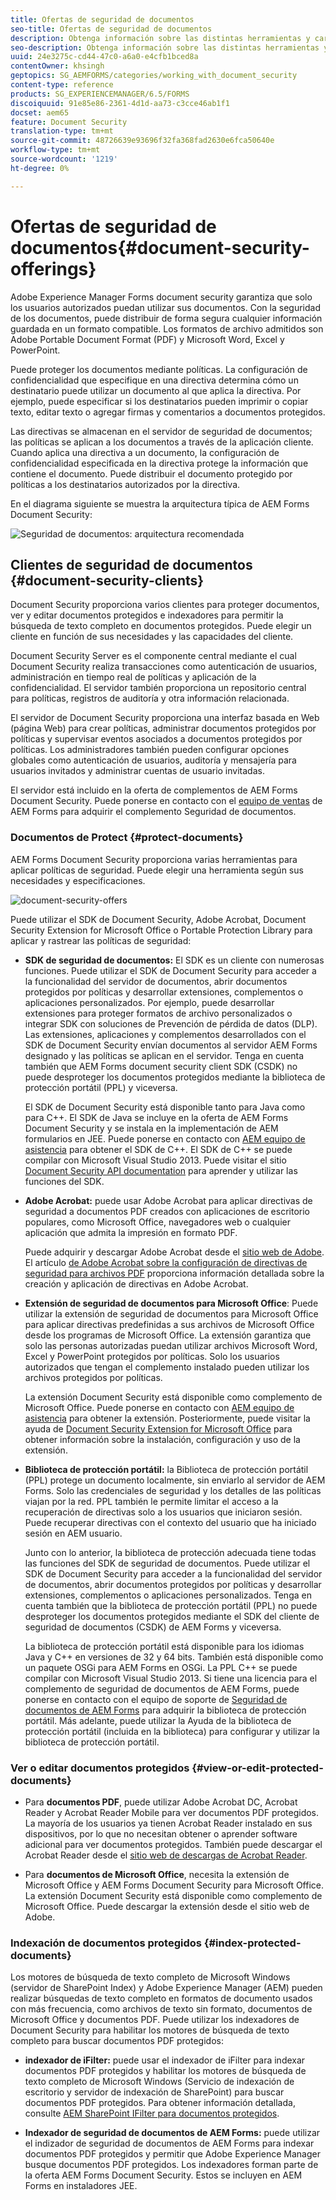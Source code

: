 ```yaml
---
title: Ofertas de seguridad de documentos
seo-title: Ofertas de seguridad de documentos
description: Obtenga información sobre las distintas herramientas y características de AEM Document Security
seo-description: Obtenga información sobre las distintas herramientas y características de AEM Document Security
uuid: 24e3275c-cd44-47c0-a6a0-e4cfb1bced8a
contentOwner: khsingh
geptopics: SG_AEMFORMS/categories/working_with_document_security
content-type: reference
products: SG_EXPERIENCEMANAGER/6.5/FORMS
discoiquuid: 91e85e86-2361-4d1d-aa73-c3cce46ab1f1
docset: aem65
feature: Document Security
translation-type: tm+mt
source-git-commit: 48726639e93696f32fa368fad2630e6fca50640e
workflow-type: tm+mt
source-wordcount: '1219'
ht-degree: 0%

---
```



# Ofertas de seguridad de documentos{#document-security-offerings}

Adobe Experience Manager Forms document security garantiza que solo los usuarios autorizados puedan utilizar sus documentos. Con la seguridad de los documentos, puede distribuir de forma segura cualquier información guardada en un formato compatible. Los formatos de archivo admitidos son Adobe Portable Document Format (PDF) y Microsoft Word, Excel y PowerPoint.

Puede proteger los documentos mediante políticas. La configuración de confidencialidad que especifique en una directiva determina cómo un destinatario puede utilizar un documento al que aplica la directiva. Por ejemplo, puede especificar si los destinatarios pueden imprimir o copiar texto, editar texto o agregar firmas y comentarios a documentos protegidos.

Las directivas se almacenan en el servidor de seguridad de documentos; las políticas se aplican a los documentos a través de la aplicación cliente. Cuando aplica una directiva a un documento, la configuración de confidencialidad especificada en la directiva protege la información que contiene el documento. Puede distribuir el documento protegido por políticas a los destinatarios autorizados por la directiva.

En el diagrama siguiente se muestra la arquitectura típica de AEM Forms Document Security:

![Seguridad de documentos: arquitectura recomendada](do-not-localize/document_security_architecture.png)

## Clientes de seguridad de documentos {#document-security-clients}

Document Security proporciona varios clientes para proteger documentos, ver y editar documentos protegidos e indexadores para permitir la búsqueda de texto completo en documentos protegidos. Puede elegir un cliente en función de sus necesidades y las capacidades del cliente.

Document Security Server es el componente central mediante el cual Document Security realiza transacciones como autenticación de usuarios, administración en tiempo real de políticas y aplicación de la confidencialidad. El servidor también proporciona un repositorio central para políticas, registros de auditoría y otra información relacionada.

El servidor de Document Security proporciona una interfaz basada en Web (página Web) para crear políticas, administrar documentos protegidos por políticas y supervisar eventos asociados a documentos protegidos por políticas. Los administradores también pueden configurar opciones globales como autenticación de usuarios, auditoría y mensajería para usuarios invitados y administrar cuentas de usuario invitadas.

El servidor está incluido en la oferta de complementos de AEM Forms Document Security. Puede ponerse en contacto con el [equipo de ventas](https://www.adobe.com/products/request-consultation/marketing-cloud.html?s_osc=70114000002JNwKAAW&amp;s_iid=70114000002JHs3AAG) de AEM Forms para adquirir el complemento Seguridad de documentos.

### Documentos de Protect {#protect-documents}

AEM Forms Document Security proporciona varias herramientas para aplicar políticas de seguridad. Puede elegir una herramienta según sus necesidades y especificaciones.

![document-security-offers](assets/document-security-offerings.png)

Puede utilizar el SDK de Document Security, Adobe Acrobat, Document Security Extension for Microsoft Office o Portable Protection Library para aplicar y rastrear las políticas de seguridad:

* **SDK de seguridad de documentos:** El SDK es un cliente con numerosas funciones. Puede utilizar el SDK de Document Security para acceder a la funcionalidad del servidor de documentos, abrir documentos protegidos por políticas y desarrollar extensiones, complementos o aplicaciones personalizados. Por ejemplo, puede desarrollar extensiones para proteger formatos de archivo personalizados o integrar SDK con soluciones de Prevención de pérdida de datos (DLP). Las extensiones, aplicaciones y complementos desarrollados con el SDK de Document Security envían documentos al servidor AEM Forms designado y las políticas se aplican en el servidor. Tenga en cuenta también que AEM Forms document security client SDK (CSDK) no puede desproteger los documentos protegidos mediante la biblioteca de protección portátil (PPL) y viceversa.

   El SDK de Document Security está disponible tanto para Java como para C++. El SDK de Java se incluye en la oferta de AEM Forms Document Security y se instala en la implementación de AEM formularios en JEE. Puede ponerse en contacto con [AEM equipo de asistencia](https://helpx.adobe.com/es/marketing-cloud/contact-support.html) para obtener el SDK de C++. El SDK de C++ se puede compilar con Microsoft Visual Studio 2013. Puede visitar el sitio [Document Security API documentation](https://help.adobe.com/en_US/livecycle/11.0/Services/WS92d06802c76abadb76c48dfe12dbeb3e281-7ff0.2.html) para aprender y utilizar las funciones del SDK.

* **Adobe Acrobat:** puede usar Adobe Acrobat para aplicar directivas de seguridad a documentos PDF creados con aplicaciones de escritorio populares, como Microsoft Office, navegadores web o cualquier aplicación que admita la impresión en formato PDF.

   Puede adquirir y descargar Adobe Acrobat desde el [sitio web de Adobe](https://acrobat.adobe.com/us/en/free-trial-download.html). El artículo [de Adobe Acrobat sobre la configuración de directivas de seguridad para archivos PDF](https://helpx.adobe.com/acrobat/using/setting-security-policies-pdfs.html) proporciona información detallada sobre la creación y aplicación de directivas en Adobe Acrobat.

* **Extensión de seguridad de documentos para Microsoft Office**: Puede utilizar la extensión de seguridad de documentos para Microsoft Office para aplicar directivas predefinidas a sus archivos de Microsoft Office desde los programas de Microsoft Office. La extensión garantiza que solo las personas autorizadas puedan utilizar archivos Microsoft Word, Excel y PowerPoint protegidos por políticas. Solo los usuarios autorizados que tengan el complemento instalado pueden utilizar los archivos protegidos por políticas.

   La extensión Document Security está disponible como complemento de Microsoft Office. Puede ponerse en contacto con [AEM equipo de asistencia](https://helpx.adobe.com/ca/marketing-cloud/contact-support.html) para obtener la extensión. Posteriormente, puede visitar la ayuda de [Document Security Extension for Microsoft Office](https://helpx.adobe.com/aem-forms/aem-document-security/download-installer.html) para obtener información sobre la instalación, configuración y uso de la extensión.

* **Biblioteca de protección portátil:** la Biblioteca de protección portátil (PPL) protege un documento localmente, sin enviarlo al servidor de AEM Forms. Solo las credenciales de seguridad y los detalles de las políticas viajan por la red. PPL también le permite limitar el acceso a la recuperación de directivas solo a los usuarios que iniciaron sesión. Puede recuperar directivas con el contexto del usuario que ha iniciado sesión en AEM usuario.

   Junto con lo anterior, la biblioteca de protección adecuada tiene todas las funciones del SDK de seguridad de documentos. Puede utilizar el SDK de Document Security para acceder a la funcionalidad del servidor de documentos, abrir documentos protegidos por políticas y desarrollar extensiones, complementos o aplicaciones personalizados. Tenga en cuenta también que la biblioteca de protección portátil (PPL) no puede desproteger los documentos protegidos mediante el SDK del cliente de seguridad de documentos (CSDK) de AEM Forms y viceversa.

   La biblioteca de protección portátil está disponible para los idiomas Java y C++ en versiones de 32 y 64 bits. También está disponible como un paquete OSGi para AEM Forms en OSGi. La PPL C++ se puede compilar con Microsoft Visual Studio 2013. Si tiene una licencia para el complemento de seguridad de documentos de AEM Forms, puede ponerse en contacto con el equipo de soporte de [Seguridad de documentos de AEM Forms](https://helpx.adobe.com/marketing-cloud/contact-support.html) para adquirir la biblioteca de protección portátil. Más adelante, puede utilizar la Ayuda de la biblioteca de protección portátil (incluida en la biblioteca) para configurar y utilizar la biblioteca de protección portátil.

### Ver o editar documentos protegidos {#view-or-edit-protected-documents}

* Para **documentos PDF**, puede utilizar Adobe Acrobat DC, Acrobat Reader y Acrobat Reader Mobile para ver documentos PDF protegidos. La mayoría de los usuarios ya tienen Acrobat Reader instalado en sus dispositivos, por lo que no necesitan obtener o aprender software adicional para ver documentos protegidos. También puede descargar el Acrobat Reader desde el [sitio web de descargas de Acrobat Reader](https://get.adobe.com/reader/).

* Para **documentos de Microsoft Office**, necesita la extensión de Microsoft Office y AEM Forms Document Security para Microsoft Office. La extensión Document Security está disponible como complemento de Microsoft Office. Puede descargar la extensión desde el sitio web de Adobe.

### Indexación de documentos protegidos {#index-protected-documents}

Los motores de búsqueda de texto completo de Microsoft Windows (servidor de SharePoint Index) y Adobe Experience Manager (AEM) pueden realizar búsquedas de texto completo en formatos de documento usados con más frecuencia, como archivos de texto sin formato, documentos de Microsoft Office y documentos PDF. Puede utilizar los indexadores de Document Security para habilitar los motores de búsqueda de texto completo para buscar documentos PDF protegidos:

* **indexador de iFilter:** puede usar el indexador de iFilter para indexar documentos PDF protegidos y habilitar los motores de búsqueda de texto completo de Microsoft Windows (Servicio de indexación de escritorio y servidor de indexación de SharePoint) para buscar documentos PDF protegidos. Para obtener información detallada, consulte [AEM SharePoint IFilter para documentos protegidos](assets/sharepoint-ifilter-doc-security.pdf).

* **Indexador de seguridad de documentos de AEM Forms:** puede utilizar el indizador de seguridad de documentos de AEM Forms para indexar documentos PDF protegidos y permitir que Adobe Experience Manager busque documentos PDF protegidos. Los indexadores forman parte de la oferta AEM Forms Document Security. Estos se incluyen en AEM Forms en instaladores JEE.

